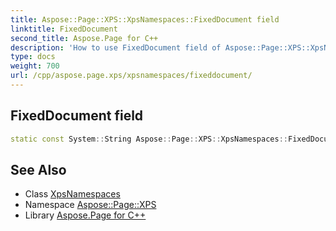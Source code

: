 ```yaml
---
title: Aspose::Page::XPS::XpsNamespaces::FixedDocument field
linktitle: FixedDocument
second_title: Aspose.Page for C++
description: 'How to use FixedDocument field of Aspose::Page::XPS::XpsNamespaces class in C++.'
type: docs
weight: 700
url: /cpp/aspose.page.xps/xpsnamespaces/fixeddocument/
---
```

## FixedDocument field




```cpp
static const System::String Aspose::Page::XPS::XpsNamespaces::FixedDocument
```

## See Also

* Class [XpsNamespaces](../)
* Namespace [Aspose::Page::XPS](../../)
* Library [Aspose.Page for C++](../../../)
